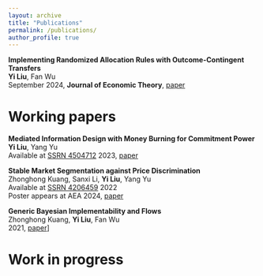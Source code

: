 ```yaml
---
layout: archive
title: "Publications"
permalink: /publications/
author_profile: true
---
```

**Implementing Randomized Allocation Rules with Outcome-Contingent Transfers**<br>
**Yi Liu**, Fan Wu<br>
September 2024, **Journal of Economic Theory**, [paper](<https://authors.elsevier.com/c/1jTo2_W5stBhK>)

Working papers
======
**Mediated Information Design with Money Burning for Commitment Power**<br>
**Yi Liu**, Yang Yu<br>
Available at [SSRN 4504712](<https://papers.ssrn.com/sol3/papers.cfm?abstract_id=4504712>) 2023, [paper](/files/CommunicationDevice_New.pdf)

**Stable Market Segmentation against Price Discrimination**<br>
Zhonghong Kuang, Sanxi Li, **Yi Liu**, Yang Yu<br>
Available at [SSRN 4206459](<https://papers.ssrn.com/sol3/papers.cfm?abstract_id=4734806>) 2022<br>
Poster appears at AEA 2024, [paper](/files/market_segmentation.pdf)

**Generic Bayesian Implementability and Flows**<br>
Zhonghong Kuang, **Yi Liu**, Fan Wu<br>
2021, [paper](/files/bayesian_implementation.pdf)]

Work in progress
======
